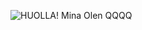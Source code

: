 
![HUOLLA! Mina Olen QQQQ](https://github.com/QQQOOOO/Remennn/assets/143008031/a7d67824-8334-4417-986f-36cd590b6105)
